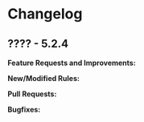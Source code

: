 # Changelog

## ???? - 5.2.4

**Feature Requests and Improvements:**

**New/Modified Rules:**

**Pull Requests:**

**Bugfixes:**
